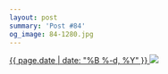 ```yaml
---
layout: post
summary: 'Post #84'
og_image: 84-1280.jpg
---
```


<p>
 <time>
  <a href="/84">
   {{ page.date | date: "%B %-d, %Y" }}
  </a>
 </time>
 <a href="/84">
  <img sizes="(min-width: 700px) 50vw, calc(100vw - 2rem)" src="{{ site.assets_url }}/84-640.jpg" srcset="{{ site.assets_url }}/84-1280.jpg 1280w, {{ site.assets_url }}/84-960.jpg 960w, {{ site.assets_url }}/84-640.jpg 640w, {{ site.assets_url }}/84-320.jpg 320w"/>
 </a>
</p>
